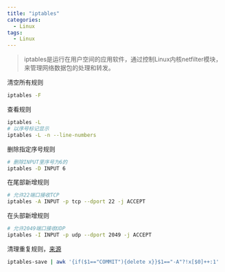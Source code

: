 ```yaml
---
title: "iptables"
categories:
  - Linux
tags:
  - Linux
---
```


> iptables是运行在用户空间的应用软件，通过控制Linux内核netfilter模块，来管理网络数据包的处理和转发。

清空所有规则
```bash
iptables -F
```
查看规则
```bash
iptables -L
# 以序号标记显示
iptables -L -n --line-numbers
```
删除指定序号规则
```bash
# 删除INPUT里序号为6的
iptables -D INPUT 6
```
在尾部新增规则
```bash
# 允许22端口接收TCP
iptables -A INPUT -p tcp --dport 22 -j ACCEPT
```
在头部新增规则
```bash
# 允许2049端口接收UDP
iptables -I INPUT -p udp --dport 2049 -j ACCEPT
```
清理重复规则，[来源](https://blog.csdn.net/tobyliu415/article/details/124781249)
```bash
iptables-save | awk '{if($1=="COMMIT"){delete x}}$1=="-A"?!x[$0]++:1' | iptables-restore
```

